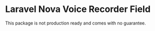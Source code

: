 
# Laravel Nova Voice Recorder Field

This package is not production ready and comes with no guarantee.
